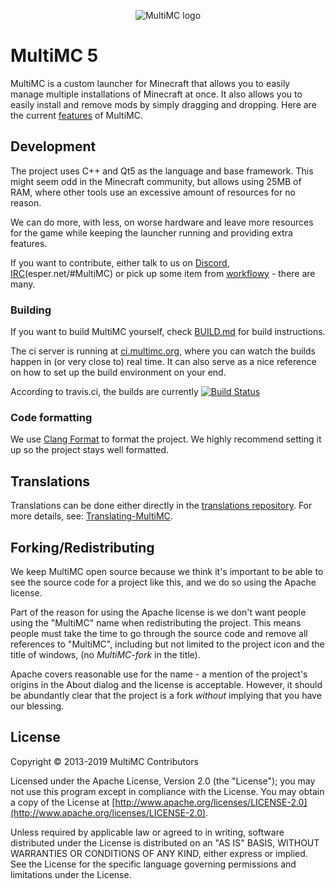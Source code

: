 <p align="center">
  <img src="https://avatars2.githubusercontent.com/u/5411890" alt="MultiMC logo"/>
</p>

MultiMC 5
=========

MultiMC is a custom launcher for Minecraft that allows you to easily manage multiple installations of Minecraft at once. It also allows you to easily install and remove mods by simply dragging and dropping. Here are the current [features](https://github.com/MultiMC/MultiMC5/wiki#features) of MultiMC.


## Development
The project uses C++ and Qt5 as the language and base framework. This might seem odd in the Minecraft community, but allows using 25MB of RAM, where other tools use an excessive amount of resources for no reason.

We can do more, with less, on worse hardware and leave more resources for the game while keeping the launcher running and providing extra features.

If you want to contribute, either talk to us on [Discord](https://discord.gg/0k2zsXGNHs0fE4Wm), [IRC](http://webchat.esper.net/?nick=&channels=MultiMC)(esper.net/#MultiMC) or pick up some item from [workflowy](https://workflowy.com/s/2EyDMcp7CU) - there are many.

### Building
If you want to build MultiMC yourself, check [BUILD.md](BUILD.md) for build instructions.

The ci server is running at [ci.multimc.org](http://ci.multimc.org), where you can watch the builds happen in (or very close to) real time. It can also serve as a nice reference on how to set up the build environment on your end.

According to travis.ci, the builds are currently [![Build Status](https://travis-ci.org/MultiMC/MultiMC5.svg?branch=develop)](https://travis-ci.org/MultiMC/MultiMC5)

### Code formatting
We use [Clang Format](http://clang.llvm.org/docs/ClangFormat.html) to format the project. We highly recommend setting it up so the project stays well formatted.


## Translations
Translations can be done either directly in the [translations repository](https://github.com/MultiMC/MultiMC5-translate). For more details, see: [Translating-MultiMC](https://github.com/MultiMC/MultiMC5/wiki/Translating-MultiMC).

## Forking/Redistributing
We keep MultiMC open source because we think it's important to be able to see the source code for a project like this, and we do so using the Apache license.

Part of the reason for using the Apache license is we don't want people using the "MultiMC" name when redistributing the project. This means people must take the time to go through the source code and remove all references to "MultiMC", including but not limited to the project icon and the title of windows, (no *MultiMC-fork* in the title).

Apache covers reasonable use for the name - a mention of the project's origins in the About dialog and the license is acceptable. However, it should be abundantly clear that the project is a fork *without* implying that you have our blessing.


## License
Copyright &copy; 2013-2019 MultiMC Contributors

Licensed under the Apache License, Version 2.0 (the "License"); you may not use this program except in compliance with the License. You may obtain a copy of the License at [http://www.apache.org/licenses/LICENSE-2.0](http://www.apache.org/licenses/LICENSE-2.0).

Unless required by applicable law or agreed to in writing, software distributed under the License is distributed on an "AS IS" BASIS, WITHOUT WARRANTIES OR CONDITIONS OF ANY KIND, either express or implied. See the License for the specific language governing permissions and limitations under the License.

